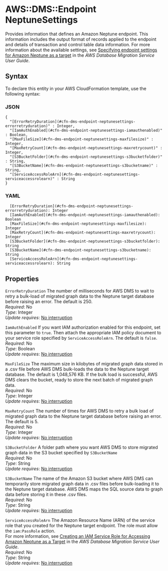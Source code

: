 # AWS::DMS::Endpoint NeptuneSettings<a name="aws-properties-dms-endpoint-neptunesettings"></a>

Provides information that defines an Amazon Neptune endpoint\. This information includes the output format of records applied to the endpoint and details of transaction and control table data information\. For more information about the available settings, see [ Specifying endpoint settings for Amazon Neptune as a target](https://docs.aws.amazon.com/dms/latest/userguide/CHAP_Target.Neptune.html#CHAP_Target.Neptune.EndpointSettings) in the *AWS Database Migration Service User Guide*\.

## Syntax<a name="aws-properties-dms-endpoint-neptunesettings-syntax"></a>

To declare this entity in your AWS CloudFormation template, use the following syntax:

### JSON<a name="aws-properties-dms-endpoint-neptunesettings-syntax.json"></a>

```
{
  "[ErrorRetryDuration](#cfn-dms-endpoint-neptunesettings-errorretryduration)" : Integer,
  "[IamAuthEnabled](#cfn-dms-endpoint-neptunesettings-iamauthenabled)" : Boolean,
  "[MaxFileSize](#cfn-dms-endpoint-neptunesettings-maxfilesize)" : Integer,
  "[MaxRetryCount](#cfn-dms-endpoint-neptunesettings-maxretrycount)" : Integer,
  "[S3BucketFolder](#cfn-dms-endpoint-neptunesettings-s3bucketfolder)" : String,
  "[S3BucketName](#cfn-dms-endpoint-neptunesettings-s3bucketname)" : String,
  "[ServiceAccessRoleArn](#cfn-dms-endpoint-neptunesettings-serviceaccessrolearn)" : String
}
```

### YAML<a name="aws-properties-dms-endpoint-neptunesettings-syntax.yaml"></a>

```
  [ErrorRetryDuration](#cfn-dms-endpoint-neptunesettings-errorretryduration): Integer
  [IamAuthEnabled](#cfn-dms-endpoint-neptunesettings-iamauthenabled): Boolean
  [MaxFileSize](#cfn-dms-endpoint-neptunesettings-maxfilesize): Integer
  [MaxRetryCount](#cfn-dms-endpoint-neptunesettings-maxretrycount): Integer
  [S3BucketFolder](#cfn-dms-endpoint-neptunesettings-s3bucketfolder): String
  [S3BucketName](#cfn-dms-endpoint-neptunesettings-s3bucketname): String
  [ServiceAccessRoleArn](#cfn-dms-endpoint-neptunesettings-serviceaccessrolearn): String
```

## Properties<a name="aws-properties-dms-endpoint-neptunesettings-properties"></a>

`ErrorRetryDuration`  <a name="cfn-dms-endpoint-neptunesettings-errorretryduration"></a>
The number of milliseconds for AWS DMS to wait to retry a bulk\-load of migrated graph data to the Neptune target database before raising an error\. The default is 250\.  
*Required*: No  
*Type*: Integer  
*Update requires*: [No interruption](https://docs.aws.amazon.com/AWSCloudFormation/latest/UserGuide/using-cfn-updating-stacks-update-behaviors.html#update-no-interrupt)

`IamAuthEnabled`  <a name="cfn-dms-endpoint-neptunesettings-iamauthenabled"></a>
If you want IAM authorization enabled for this endpoint, set this parameter to `true`\. Then attach the appropriate IAM policy document to your service role specified by `ServiceAccessRoleArn`\. The default is `false`\.  
*Required*: No  
*Type*: Boolean  
*Update requires*: [No interruption](https://docs.aws.amazon.com/AWSCloudFormation/latest/UserGuide/using-cfn-updating-stacks-update-behaviors.html#update-no-interrupt)

`MaxFileSize`  <a name="cfn-dms-endpoint-neptunesettings-maxfilesize"></a>
The maximum size in kilobytes of migrated graph data stored in a \.csv file before AWS DMS bulk\-loads the data to the Neptune target database\. The default is 1,048,576 KB\. If the bulk load is successful, AWS DMS clears the bucket, ready to store the next batch of migrated graph data\.  
*Required*: No  
*Type*: Integer  
*Update requires*: [No interruption](https://docs.aws.amazon.com/AWSCloudFormation/latest/UserGuide/using-cfn-updating-stacks-update-behaviors.html#update-no-interrupt)

`MaxRetryCount`  <a name="cfn-dms-endpoint-neptunesettings-maxretrycount"></a>
The number of times for AWS DMS to retry a bulk load of migrated graph data to the Neptune target database before raising an error\. The default is 5\.  
*Required*: No  
*Type*: Integer  
*Update requires*: [No interruption](https://docs.aws.amazon.com/AWSCloudFormation/latest/UserGuide/using-cfn-updating-stacks-update-behaviors.html#update-no-interrupt)

`S3BucketFolder`  <a name="cfn-dms-endpoint-neptunesettings-s3bucketfolder"></a>
A folder path where you want AWS DMS to store migrated graph data in the S3 bucket specified by `S3BucketName`   
*Required*: No  
*Type*: String  
*Update requires*: [No interruption](https://docs.aws.amazon.com/AWSCloudFormation/latest/UserGuide/using-cfn-updating-stacks-update-behaviors.html#update-no-interrupt)

`S3BucketName`  <a name="cfn-dms-endpoint-neptunesettings-s3bucketname"></a>
The name of the Amazon S3 bucket where AWS DMS can temporarily store migrated graph data in \.csv files before bulk\-loading it to the Neptune target database\. AWS DMS maps the SQL source data to graph data before storing it in these \.csv files\.  
*Required*: No  
*Type*: String  
*Update requires*: [No interruption](https://docs.aws.amazon.com/AWSCloudFormation/latest/UserGuide/using-cfn-updating-stacks-update-behaviors.html#update-no-interrupt)

`ServiceAccessRoleArn`  <a name="cfn-dms-endpoint-neptunesettings-serviceaccessrolearn"></a>
The Amazon Resource Name \(ARN\) of the service role that you created for the Neptune target endpoint\. The role must allow the `iam:PassRole` action\.  
For more information, see [ Creating an IAM Service Role for Accessing Amazon Neptune as a Target](https://docs.aws.amazon.com/dms/latest/userguide/CHAP_Target.Neptune.html#CHAP_Target.Neptune.ServiceRole) in the *AWS Database Migration Service User Guide*\.  
*Required*: No  
*Type*: String  
*Update requires*: [No interruption](https://docs.aws.amazon.com/AWSCloudFormation/latest/UserGuide/using-cfn-updating-stacks-update-behaviors.html#update-no-interrupt)